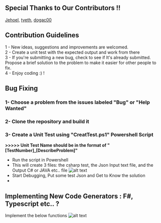 ## Special Thanks to Our Contributors !!
 [Jehoel](https://github.com/Jehoel), [tyeth](https://github.com/tyeth), [dogac00](https://github.com/dogac00)

## Contribution Guidelines
1 - New ideas, suggestions and improvements are welcomed.  <br />
2 - Create a unit test with the expected output and work from there  <br />
3 - If you're submitting a new bug, check to see if It's already submitted. Propose a brief solution to the problem to make it easier for other people to fix.  <br />
4 - Enjoy coding :) !  <br />

## Bug Fixing
### 1- Choose a problem from the issues labeled "Bug" or "Help Wanted"
### 2- Clone the repository and build it
### 3- Create a Unit Test using "CreatTest.ps1" Powershell Script
**>>>>> Unit Test Name should be in the format of "[TestNumber]_[DescribeProblem]"**
* Run the script in Powershell
* This will create 3 files: the csharp test, the Json Input text file, and the Output C# or JAVA etc.. file
![alt text](https://json2csharp.azureedge.net/images/github-repo-images/Test%20Files.png)
* Start Debugging, Put some test Json and Get to Know the solution 
* 
## Implementing New Code Generators : F#, Typescript etc.. ?
Implement the below functions
![alt text](https://json2csharp.azureedge.net/images/github-repo-images/IMPLEMENT.png)


